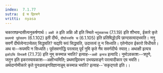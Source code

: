 ```yaml
---
index:  7.1.77
sutra:  ई च द्विवचने
vritti:  nyasa
---
```


चकारश्छन्दसीत्यनुकर्षणार्थः। `अक्षी ते` इति अक्षि औ इति स्थिते `नपुंसकाच्च` (7.1.19) इति शीभावः, ईकारे कृते `प्रथमयो पूर्वसवणः` (6.1.102) इती दीर्घः, `दीर्घाज्जसि च` (6.1.105) इति प्रतिषिद्धोऽपि छान्दसत्वाद्भवति। ननु सवर्णे दीर्घत्वेनाऽप्येतत् सिद्ध्यति? यद्यपि रूपं सिद्ध्यति, उदात्तत्वं तु न सिध्यति। एतेनोदत्त ईकारो विधीयते। अथ वा--रूपमपि न सिध्यति। पूर्वसवर्णाद्धि परत्वात् पूर्वं नुमि कृते नैव सवर्णदीर्घः स्यात्। अथाक्षी इत्यत्र `इकोऽचि विभक्तौ` (7.1.73) इति नुम् कस्मान्न भवति? इत्याह--`अक्षी इत्यत्र` इत्यादि। नुमोऽवकाशः--त्रपुणे, जतुन इति इकरस्यावकाशः--अक्षीभ्यमिति; प्रथमाद्विवचन उभयप्रसङ्गे परत्वादीकार एव भवति। अथेदानोमीकारे कृते पुनःप्रसङ्गविज्ञानान्नुम् कस्मान्न भवति? इत्याह--`सकृद्गतो इति।।

